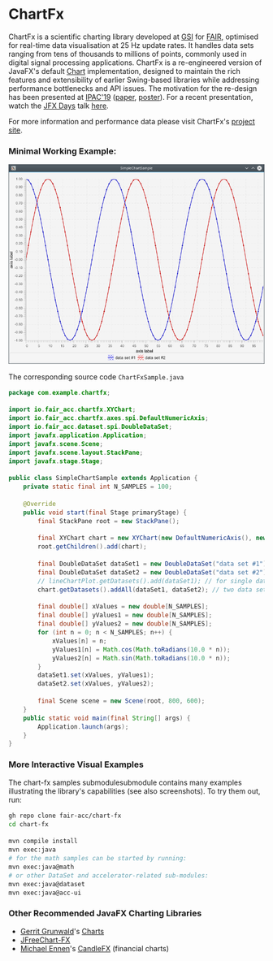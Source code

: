 # ChartFx

ChartFx is a scientific charting library developed at [GSI](https://www.gsi.de) for [FAIR](https://fair-center.eu/), 
optimised for real-time data visualisation at 25 Hz update rates. It handles data sets ranging from tens of thousands 
to millions of points, commonly used in digital signal processing applications.
ChartFx is a re-engineered version of JavaFX's default [Chart](https://docs.oracle.com/javase/8/javafx/api/javafx/scene/chart/Chart.html) implementation, designed to maintain the rich 
features and extensibility of earlier Swing-based libraries while addressing performance bottlenecks and API issues. 
The motivation for the re-design has been presented at [IPAC'19](https://ipac19.org/) ([paper](docs/THPRB028.pdf), [poster](docs/THPRB028_poster.pdf)).
For a recent presentation, watch the [JFX Days](https://www.jfx-days.com/) talk [here](https://youtu.be/NK4pgRF9XWk).

For more information and performance data please visit ChartFx's [project site](https://github.com/fair-acc/chart-fx). 


### Minimal Working Example:

<img src="docs/pics/SimpleChartSample.png" width=800 alt="simple ChartFx example"/>

The corresponding source code `ChartFxSample.java`

```Java
package com.example.chartfx;

import io.fair_acc.chartfx.XYChart;
import io.fair_acc.chartfx.axes.spi.DefaultNumericAxis;
import io.fair_acc.dataset.spi.DoubleDataSet;
import javafx.application.Application;
import javafx.scene.Scene;
import javafx.scene.layout.StackPane;
import javafx.stage.Stage;

public class SimpleChartSample extends Application {
    private static final int N_SAMPLES = 100;

    @Override
    public void start(final Stage primaryStage) {
        final StackPane root = new StackPane();

        final XYChart chart = new XYChart(new DefaultNumericAxis(), new DefaultNumericAxis());
        root.getChildren().add(chart);

        final DoubleDataSet dataSet1 = new DoubleDataSet("data set #1");
        final DoubleDataSet dataSet2 = new DoubleDataSet("data set #2");
        // lineChartPlot.getDatasets().add(dataSet1); // for single data set
        chart.getDatasets().addAll(dataSet1, dataSet2); // two data sets

        final double[] xValues = new double[N_SAMPLES];
        final double[] yValues1 = new double[N_SAMPLES];
        final double[] yValues2 = new double[N_SAMPLES];
        for (int n = 0; n < N_SAMPLES; n++) {
            xValues[n] = n;
            yValues1[n] = Math.cos(Math.toRadians(10.0 * n));
            yValues2[n] = Math.sin(Math.toRadians(10.0 * n));
        }
        dataSet1.set(xValues, yValues1);
        dataSet2.set(xValues, yValues2);

        final Scene scene = new Scene(root, 800, 600);
    }
    public static void main(final String[] args) {
        Application.launch(args);
    }
}
```

### More Interactive Visual Examples

The chart-fx samples submodulesubmodule contains many examples illustrating the library's capabilities
(see also screenshots). To try them out, run:

```bash
gh repo clone fair-acc/chart-fx
cd chart-fx

mvn compile install
mvn exec:java
# for the math samples can be started by running:
mvn exec:java@math
# or other DataSet and accelerator-related sub-modules:
mvn exec:java@dataset
mvn exec:java@acc-ui
```

### Other Recommended JavaFX Charting Libraries

 * [Gerrit Grunwald](https://github.com/HanSolo)'s [Charts](https://github.com/HanSolo/charts)
 * [JFreeChart-FX](https://github.com/jfree/jfreechart-fx)
 * [Michael Ennen](https://github.com/brcolow)'s [CandleFX](https://github.com/brcolow/candlefx) (financial charts)
